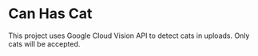 # Can Has Cat

This project uses Google Cloud Vision API to detect cats in uploads. Only cats will be accepted.